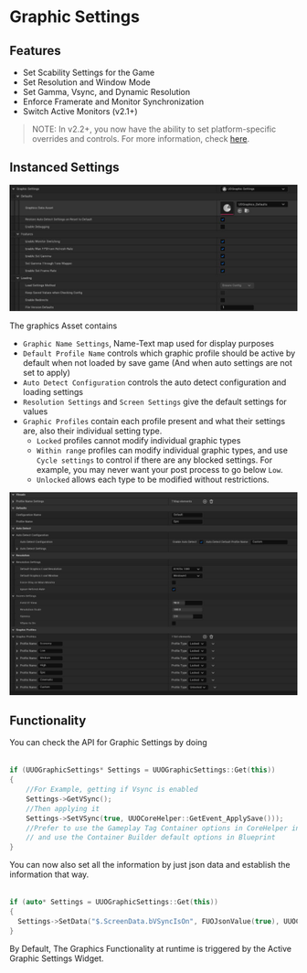 # Graphic Settings

## Features

* Set Scability Settings for the Game  
* Set Resolution and Window Mode  
* Set Gamma, Vsync, and Dynamic Resolution  
* Enforce Framerate and Monitor Synchronization  
* Switch Active Monitors (v2.1+)  

> NOTE: In v2.2+, you now have the ability to set platform-specific overrides and controls. For more information, check [here](/2-PlatformSettings.md).  

## Instanced Settings

![Graphics](/Resources/Assets/SS_SettingsAsset_Graphics.JPG)  

The graphics Asset contains  

* `Graphic Name Settings`, Name-Text map used for display purposes  
* `Default Profile Name` controls which graphic profile should be active by default when not loaded by save game (And when auto settings are not set to apply)  
* `Auto Detect Configuration` controls the auto detect configuration and loading settings  
* `Resolution Settings` and `Screen Settings` give the default settings for values  
* `Graphic Profiles` contain each profile present and what their settings are, also their individual setting type.  
  * `Locked` profiles cannot modify individual graphic types  
  * `Within range` profiles can modify individual graphic types, and use `Cycle settings` to control if there are any blocked settings. For example, you may never want your post process to go below `Low`.  
  * `Unlocked` allows each type to be modified without restrictions.  

![Graphics Asset](/Resources/Assets/SS_GraphicsAsset_Default.JPG)  

## Functionality

You can check the API for Graphic Settings by doing  

```cpp

if (UUOGraphicSettings* Settings = UUOGraphicSettings::Get(this))
{
    //For Example, getting if Vsync is enabled
    Settings->GetVSync();
    //Then applying it
    Settings->SetVSync(true, UUOCoreHelper::GetEvent_ApplySave()));
    //Prefer to use the Gameplay Tag Container options in CoreHelper in C++,
    // and use the Container Builder default options in Blueprint
}
```  

You can now also set all the information by just json data and establish the information that way.  

```cpp

if (auto* Settings = UUOGraphicSettings::Get(this))
{
  Settings->SetData("$.ScreenData.bVSyncIsOn", FUOJsonValue(true), UUOCoreHelper::GetEvent_ApplySave());
}
```


By Default, The Graphics Functionality at runtime is triggered by the Active Graphic Settings Widget.  
